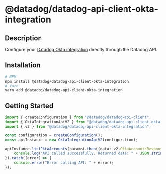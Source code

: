 # @datadog/datadog-api-client-okta-integration

## Description

Configure your [Datadog Okta integration](https://docs.datadoghq.com/integrations/okta/) directly through the Datadog API.

## Installation

```sh
# NPM
npm install @datadog/datadog-api-client-okta-integration
# Yarn
yarn add @datadog/datadog-api-client-okta-integration
```

## Getting Started
```ts
import { createConfiguration } from "@datadog/datadog-api-client";
import { OktaIntegrationApiV2 } from "@datadog/datadog-api-client-okta-integration";
import { v2 } from "@datadog/datadog-api-client-okta-integration";

const configuration = createConfiguration();
const apiInstance = new OktaIntegrationApiV2(configuration);

apiInstance.listOktaAccounts(params).then((data: v2.OktaAccountsResponse) => {
    console.log("API called successfully. Returned data: " + JSON.stringify(data));
}).catch((error) => {
    console.error("Error calling API: " + error);
});
```